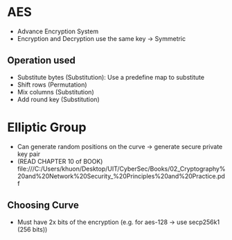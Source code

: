 
# AES
- Advance Encryption System
- Encryption and Decryption use the same key -> Symmetric
## Operation used
- Substitute bytes (Substitution): Use a predefine map to substitute
- Shift rows (Permutation)
- Mix columns (Substitution)
- Add round key (Substitution)

# Elliptic Group
- Can generate random positions on the curve -> generate secure private key pair 
- (READ CHAPTER 10 of BOOK) file:///C:/Users/khuon/Desktop/UIT/CyberSec/Books/02_Cryptography%20and%20Network%20Security_%20Principles%20and%20Practice.pdf

## Choosing Curve 
- Must have 2x bits of the encryption (e.g. for aes-128 -> use secp256k1 (256 bits))